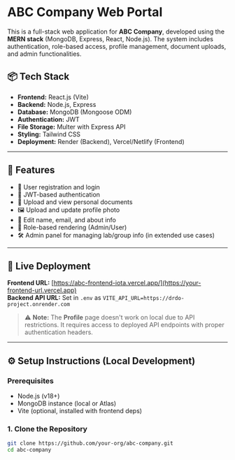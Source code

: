# ABC Company Web Portal

This is a full-stack web application for **ABC Company**, developed using the **MERN stack** (MongoDB, Express, React, Node.js). The system includes authentication, role-based access, profile management, document uploads, and admin functionalities.

## 📦 Tech Stack

- **Frontend:** React.js (Vite)
- **Backend:** Node.js, Express
- **Database:** MongoDB (Mongoose ODM)
- **Authentication:** JWT
- **File Storage:** Multer with Express API
- **Styling:** Tailwind CSS
- **Deployment:** Render (Backend), Vercel/Netlify (Frontend)

---

## 🚀 Features

- 🧑 User registration and login
- 🔐 JWT-based authentication
- 📄 Upload and view personal documents
- 🖼️ Upload and update profile photo
- 📝 Edit name, email, and about info
- 👤 Role-based rendering (Admin/User)
- 🛠️ Admin panel for managing lab/group info (in extended use cases)

---

## 🔗 Live Deployment

**Frontend URL:** [https://abc-frontend-iota.vercel.app/](https://your-frontend-url.vercel.app)  
**Backend API URL:** Set in `.env` as `VITE_API_URL=https://drdo-project.onrender.com`

> ⚠️ **Note:** The **Profile** page doesn't work on local due to API restrictions. It requires access to deployed API endpoints with proper authentication headers.

---

## ⚙️ Setup Instructions (Local Development)

### Prerequisites

- Node.js (v18+)
- MongoDB instance (local or Atlas)
- Vite (optional, installed with frontend deps)

### 1. Clone the Repository

```bash
git clone https://github.com/your-org/abc-company.git
cd abc-company
